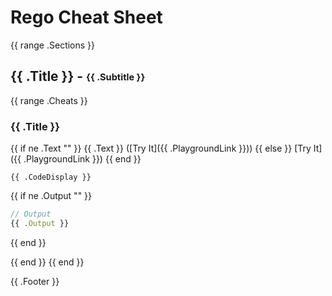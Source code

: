 # Rego Cheat Sheet

<!-- The source of truth for this file's contents is https://github.com/StyraInc/rego-cheat-sheet -->

{{ range .Sections }}
## {{ .Title }} - <sub><sup>{{ .Subtitle }}</sup></sub>

{{ range .Cheats }}
### {{ .Title }} 

{{ if ne .Text "" }}
{{ .Text }} ([Try It]({{ .PlaygroundLink }}))
{{ else }}
[Try It]({{ .PlaygroundLink }})
{{ end }}

```rego
{{ .CodeDisplay }}
```

{{ if ne .Output "" }}
```javascript
// Output
{{ .Output }}
```
{{ end }}



{{ end }}
{{ end }}

{{ .Footer }}
